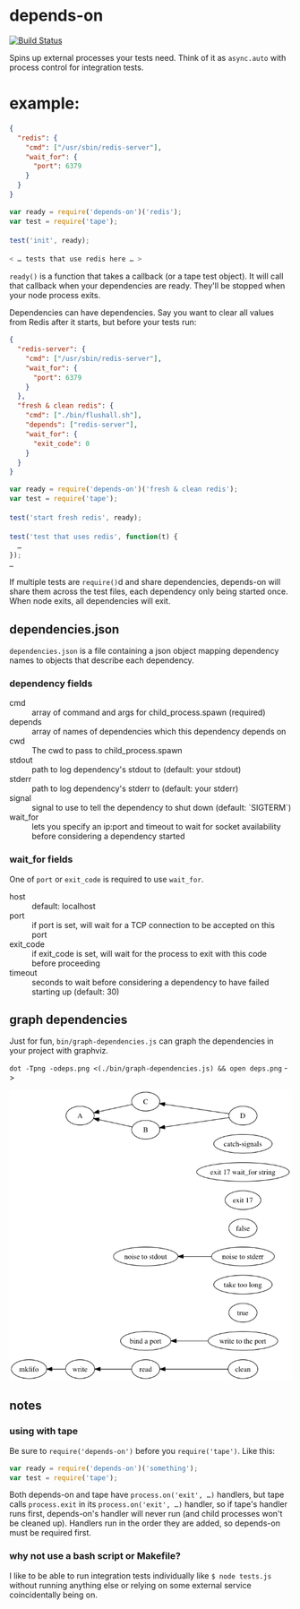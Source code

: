 depends-on
==========

[![Build Status](https://travis-ci.org/robert-chiniquy/depends-on.svg?branch=master)](https://travis-ci.org/robert-chiniquy/depends-on)

Spins up external processes your tests need. Think of it as `async.auto` with process control for integration tests.

example:
========

```json
{
  "redis": {
    "cmd": ["/usr/sbin/redis-server"],
    "wait_for": {
      "port": 6379
    }
  }
}
```

```javascript
var ready = require('depends-on')('redis');
var test = require('tape');

test('init', ready);

< … tests that use redis here … >

```

`ready()` is a function that takes a callback (or a tape test object). It will call that callback when your dependencies are ready. They'll be stopped when your node process exits. 

Dependencies can have dependencies. Say you want to clear all values from Redis after it starts, but before your tests run:

```json
{
  "redis-server": {
    "cmd": ["/usr/sbin/redis-server"],
    "wait_for": {
      "port": 6379
    }
  },
  "fresh & clean redis": {
    "cmd": ["./bin/flushall.sh"],
    "depends": ["redis-server"],
    "wait_for": {
      "exit_code": 0
    }
  }
}
```

```javascript
var ready = require('depends-on')('fresh & clean redis');
var test = require('tape');

test('start fresh redis', ready);

test('test that uses redis', function(t) {
  …
});
…
```

If multiple tests are `require()`d and share dependencies, depends-on will share them across the test files, each dependency only being started once. When node exits, all dependencies will exit.

## dependencies.json 
`dependencies.json` is a file containing a json object mapping dependency names to objects that describe each dependency.

### dependency fields

<dl>
<dt>cmd</dt>
<dd>array of command and args for child_process.spawn (required)</dd>

<dt>depends</dt>
<dd>array of names of dependencies which this dependency depends on</dd>

<dt>cwd</dt>
<dd>The cwd to pass to child_process.spawn</dd>

<dt>stdout</dt>
<dd>path to log dependency's stdout to (default: your stdout)</dd>

<dt>stderr</dt>
<dd>path to log dependency's stderr to (default: your stderr)</dd>

<dt>signal</dt>
<dd>signal to use to tell the dependency to shut down (default: `SIGTERM`)</dd>

<dt>wait_for</dt>
<dd>lets you specify an ip:port and timeout to wait for socket availability before considering a dependency started</dd>

</dl>

### wait_for fields

One of `port` or `exit_code` is required to use `wait_for`.

<dl>

<dt>host</dt>
<dd>default: localhost</dd>

<dt>port</dt>
<dd>if port is set, will wait for a TCP connection to be accepted on this port</dd>

<dt>exit_code</dt>
<dd>if exit_code is set, will wait for the process to exit with this code before proceeding</dd>

<dt>timeout</dt>
<dd>seconds to wait before considering a dependency to have failed starting up (default: 30)</dd>

</dl>

## graph dependencies

Just for fun, `bin/graph-dependencies.js` can graph the dependencies in your project with graphviz.

`dot -Tpng -odeps.png <(./bin/graph-dependencies.js) && open deps.png` -> 

<img src="./deps.png" width=600 />

## notes
### using with tape
Be sure to `require('depends-on')` before you `require('tape')`. Like this:

```javascript
var ready = require('depends-on')('something');
var test = require('tape');
```

Both depends-on and tape have `process.on('exit', …)` handlers, but tape calls `process.exit` in its `process.on('exit', …)` handler, so if tape's handler runs first, depends-on's handler will never run (and child processes won't be cleaned up). Handlers run in the order they are added, so depends-on must be required first.

### why not use a bash script or Makefile?


I like to be able to run integration tests individually like `$ node tests.js` without running anything else or relying on some external service coincidentally being on.

